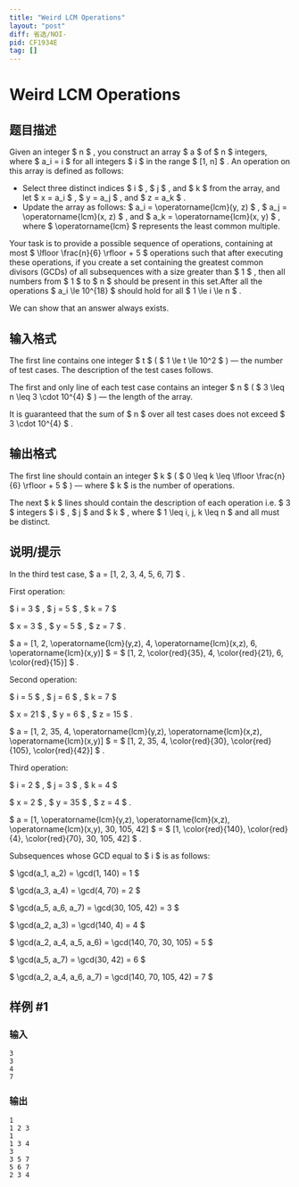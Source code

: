 ```yaml
---
title: "Weird LCM Operations"
layout: "post"
diff: 省选/NOI-
pid: CF1934E
tag: []
---
```


# Weird LCM Operations

## 题目描述

Given an integer $ n $ , you construct an array $ a $ of $ n $ integers, where $ a_i = i $ for all integers $ i $ in the range $ [1, n] $ . An operation on this array is defined as follows:

- Select three distinct indices $ i $ , $ j $ , and $ k $ from the array, and let $ x = a_i $ , $ y = a_j $ , and $ z = a_k $ .
- Update the array as follows: $ a_i = \operatorname{lcm}(y, z) $ , $ a_j = \operatorname{lcm}(x, z) $ , and $ a_k = \operatorname{lcm}(x, y) $ , where $ \operatorname{lcm} $ represents the least common multiple.

 Your task is to provide a possible sequence of operations, containing at most $ \lfloor \frac{n}{6} \rfloor + 5 $ operations such that after executing these operations, if you create a set containing the greatest common divisors (GCDs) of all subsequences with a size greater than $ 1 $ , then all numbers from $ 1 $ to $ n $ should be present in this set.After all the operations $ a_i \le 10^{18} $ should hold for all $ 1 \le i \le n $ .

We can show that an answer always exists.

## 输入格式

The first line contains one integer $ t $ ( $ 1 \le t \le 10^2 $ ) — the number of test cases. The description of the test cases follows.

The first and only line of each test case contains an integer $ n $ ( $ 3 \leq n \leq 3 \cdot 10^{4} $ ) — the length of the array.

It is guaranteed that the sum of $ n $ over all test cases does not exceed $ 3 \cdot 10^{4} $ .

## 输出格式

The first line should contain an integer $ k $ ( $ 0 \leq k \leq \lfloor \frac{n}{6} \rfloor + 5 $ ) — where $ k $ is the number of operations.

The next $ k $ lines should contain the description of each operation i.e. $ 3 $ integers $ i $ , $ j $ and $ k $ , where $ 1 \leq i, j, k \leq n $ and all must be distinct.

## 说明/提示

In the third test case, $ a = [1, 2, 3, 4, 5, 6, 7] $ .

First operation:

 $ i = 3 $ , $ j = 5 $ , $ k = 7 $

 $ x = 3 $ , $ y = 5 $ , $ z = 7 $ .

 $ a = [1, 2, \operatorname{lcm}(y,z), 4, \operatorname{lcm}(x,z), 6, \operatorname{lcm}(x,y)] $ = $ [1, 2, \color{red}{35}, 4, \color{red}{21}, 6, \color{red}{15}] $ .

Second operation:

 $ i = 5 $ , $ j = 6 $ , $ k = 7 $

 $ x = 21 $ , $ y = 6 $ , $ z = 15 $ .

 $ a = [1, 2, 35, 4, \operatorname{lcm}(y,z), \operatorname{lcm}(x,z), \operatorname{lcm}(x,y)] $ = $ [1, 2, 35, 4, \color{red}{30}, \color{red}{105}, \color{red}{42}] $ .

Third operation:

 $ i = 2 $ , $ j = 3 $ , $ k = 4 $

 $ x = 2 $ , $ y = 35 $ , $ z = 4 $ .

 $ a = [1, \operatorname{lcm}(y,z), \operatorname{lcm}(x,z), \operatorname{lcm}(x,y), 30, 105, 42] $ = $ [1, \color{red}{140}, \color{red}{4}, \color{red}{70}, 30, 105, 42] $ .

Subsequences whose GCD equal to $ i $ is as follows:

 $ \gcd(a_1, a_2) = \gcd(1, 140) = 1 $

 $ \gcd(a_3, a_4) = \gcd(4, 70) = 2 $

 $ \gcd(a_5, a_6, a_7) = \gcd(30, 105, 42) = 3 $

 $ \gcd(a_2, a_3) = \gcd(140, 4) = 4 $

 $ \gcd(a_2, a_4, a_5, a_6) = \gcd(140, 70, 30, 105) = 5 $

 $ \gcd(a_5, a_7) = \gcd(30, 42) = 6 $

 $ \gcd(a_2, a_4, a_6, a_7) = \gcd(140, 70, 105, 42) = 7 $

## 样例 #1

### 输入

```
3
3
4
7
```

### 输出

```
1
1 2 3
1
1 3 4
3
3 5 7
5 6 7
2 3 4
```

